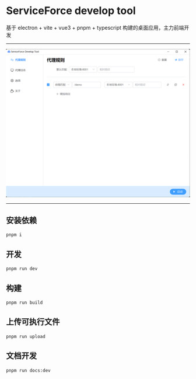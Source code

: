 # ServiceForce develop tool

基于 electron + vite + vue3 + pnpm + typescript 构建的桌面应用，主力前端开发

---

![run-capture](./docs/assets/capture.png)

---

## 安装依赖

```
pnpm i
```

## 开发

```
pnpm run dev
```

## 构建

```
pnpm run build
```

## 上传可执行文件

```
pnpm run upload
```

## 文档开发

```
pnpm run docs:dev
```

